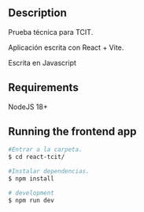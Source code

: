 ## Description

Prueba técnica para TCIT.

Aplicación escrita con React + Vite.

Escrita en Javascript

## Requirements

NodeJS 18+

## Running the frontend app

```bash
#Entrar a la carpeta.
$ cd react-tcit/

#Instalar dependencias.
$ npm install

# development
$ npm run dev

```